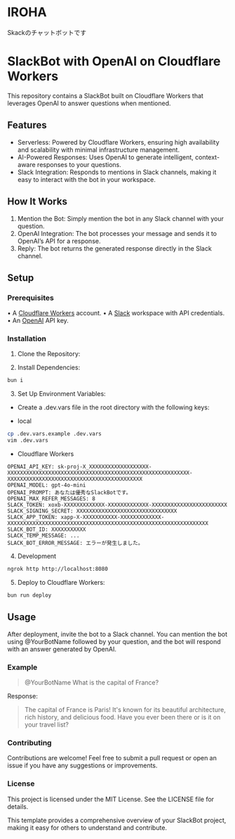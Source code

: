 # IROHA

Skackのチャットボットです

# SlackBot with OpenAI on Cloudflare Workers

This repository contains a SlackBot built on Cloudflare Workers that leverages OpenAI to answer questions when mentioned.

## Features

- Serverless: Powered by Cloudflare Workers, ensuring high availability and scalability with minimal infrastructure management.
- AI-Powered Responses: Uses OpenAI to generate intelligent, context-aware responses to your questions.
- Slack Integration: Responds to mentions in Slack channels, making it easy to interact with the bot in your workspace.

## How It Works

1. Mention the Bot: Simply mention the bot in any Slack channel with your question.
2. OpenAI Integration: The bot processes your message and sends it to OpenAI’s API for a response.
3. Reply: The bot returns the generated response directly in the Slack channel.

## Setup

### Prerequisites

•	A [Cloudflare Workers](https://workers.cloudflare.com/) account.
•	A [Slack](https://slack.com/) workspace with API credentials.
•	An [OpenAI](https://openai.com/) API key.


### Installation

1. Clone the Repository:

2. Install Dependencies:
```bash
bun i
```
3. Set Up Environment Variables:
-	Create a .dev.vars file in the root directory with the following keys:

- local
```bash
cp .dev.vars.example .dev.vars
vim .dev.vars
```

- Cloudflare Workers
```
OPENAI_API_KEY: sk-proj-X_XXXXXXXXXXXXXXXXXXX-XXXXXXXXXXXXXXXXXXXXXXXXXXXXXXXXXXXXXXXXXXXXXXXXXXXXXXXXXX-XXXXXXXXXXXXXXXXXXXXXXXXXXXXXXXXXXXXXXXXXXX
OPENAI_MODEL: gpt-4o-mini
OPENAI_PROMPT: あなたは優秀なSlackBotです。
OPENAI_MAX_REFER_MESSAGES: 8
SLACK_TOKEN: xoxb-XXXXXXXXXXXXX-XXXXXXXXXXXXX-XXXXXXXXXXXXXXXXXXXXXXXX
SLACK_SIGNING_SECRET: XXXXXXXXXXXXXXXXXXXXXXXXXXXXXXXX
SLACK_APP_TOKEN: xapp-X-XXXXXXXXXXX-XXXXXXXXXXXXX-XXXXXXXXXXXXXXXXXXXXXXXXXXXXXXXXXXXXXXXXXXXXXXXXXXXXXXXXXXXXXXXX
SLACK_BOT_ID: XXXXXXXXXXX
SLACK_TEMP_MESSAGE: ...
SLACK_BOT_ERROR_MESSAGE: エラーが発生しました。
```
4. Development
```bash
ngrok http http://localhost:8080
```

5. Deploy to Cloudflare Workers:
```bash
bun run deploy
```

## Usage

After deployment, invite the bot to a Slack channel. You can mention the bot using @YourBotName followed by your question, and the bot will respond with an answer generated by OpenAI.

### Example

> @YourBotName What is the capital of France?

Response:
> The capital of France is Paris! It's known for its beautiful architecture, rich history, and delicious food. Have you ever been there or is it on your travel list?

### Contributing

Contributions are welcome! Feel free to submit a pull request or open an issue if you have any suggestions or improvements.

### License

This project is licensed under the MIT License. See the LICENSE file for details.

This template provides a comprehensive overview of your SlackBot project, making it easy for others to understand and contribute.

